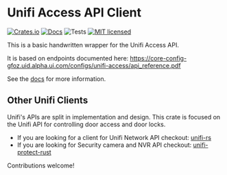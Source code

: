 # Unifi Access API Client

[![Crates.io][crates-badge]][crates-url]
[![Docs][docs-badge]][docs-url]
![Tests](https://github.com/Carter12s/unifi_access/actions/workflows/rust.yml/badge.svg)
[![MIT licensed][mit-badge]][mit-url]

[crates-badge]: https://img.shields.io/crates/v/unifi_access.svg
[crates-url]: https://crates.io/crates/unifi_access
[mit-badge]: https://img.shields.io/badge/license-MIT-blue.svg
[mit-url]: https://github.com/tokio-rs/tokio/blob/master/LICENSE
[docs-badge]: https://img.shields.io/badge/docs-published-blue
[docs-url]: https://docs.rs/unifi_access/latest/unifi_access/


This is a basic handwritten wrapper for the Unifi Access API.

It is based on endpoints documented here:
https://core-config-gfoz.uid.alpha.ui.com/configs/unifi-access/api_reference.pdf

See the [docs](https://docs.rs/unifi_access/latest/unifi_access/) for more information.

## Other Unifi Clients

Unifi's APIs are split in implementation and design. This crate is focused on the Unifi API for controlling door access and door locks.

 - If you are looking for a client for Unifi Network API checkout: [unifi-rs](https://github.com/CallumTeesdale/unifi-rs)
 - If you are looking for Security camera and NVR API checkout: [unifi-protect-rust](https://github.com/larsfroelich/unifi-protect-rust)

Contributions welcome!
